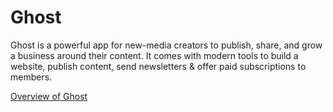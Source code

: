 # Ghost

Ghost is a powerful app for new-media creators to publish, share, and grow a business around their content. It comes with modern tools to build a website, publish content, send newsletters & offer paid subscriptions to members.

[Overview of Ghost](https://ghost.org/)
